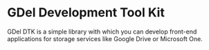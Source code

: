 # GDel Development Tool Kit

GDel DTK is a simple library with which you can develop front-end applications for storage services like Google Drive or Microsoft One.
